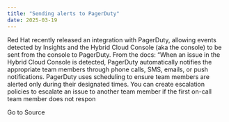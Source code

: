 ```yaml
---
title: "Sending alerts to PagerDuty"
date: 2025-03-19
---
```


Red Hat recently released an integration with PagerDuty, allowing events detected by Insights and the Hybrid Cloud Console (aka the console) to be sent from the console to PagerDuty. From the docs: “When an issue in the Hybrid Cloud Console is detected, PagerDuty automatically notifies the appropriate team members through phone calls, SMS, emails, or push notifications. PagerDuty uses scheduling to ensure team members are alerted only during their designated times. You can create escalation policies to escalate an issue to another team member if the first on-call team member does not respon

Go to Source
